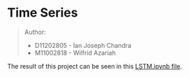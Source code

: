 # Time Series

> Author:
> - D11202805 - Ian Joseph Chandra
> - M11002818 - Wilfrid Azariah
 
The result of this project can be seen in this [LSTM.ipynb file](./Forecasting/LSTM.ipynb).
